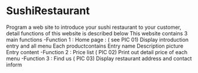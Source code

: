 # SushiRestaurant
Program a web site to introduce your sushi restaurant to your customer, detail functions of this website is described below
This website contains 3 main functions
-Function 1 : Home page : ( see PIC 01)
              Display introduction entry and all menu
              Each productcontains
              Entry name
              Description picture
              Entry content
-Function 2 : Price list ( PIC 02)
              Print out detail price of each menu
-Function 3 : Find us ( PIC 03) 
              Display restaurant address and contact inform
